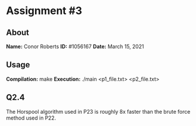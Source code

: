 # Assignment #3

## About

**Name:** Conor Roberts
**ID:** #1056167
**Date:** March 15, 2021

## Usage

**Compilation:** make
**Execution:** ./main <p1_file.txt> <p2_file.txt>

## Q2.4

The Horspool algorithm used in P23 is roughly 8x faster than the brute force method used in P22.
